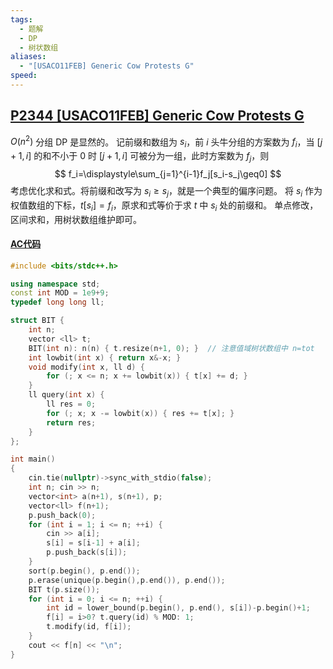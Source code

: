 ```yaml
---
tags:
  - 题解
  - DP
  - 树状数组
aliases:
  - "[USACO11FEB] Generic Cow Protests G"
speed:
---
```

## [P2344 \[USACO11FEB\] Generic Cow Protests G](https://www.luogu.com.cn/problem/P2344)

$O(n^2)$ 分组 DP 是显然的。
记前缀和数组为 $s_i$，前 $i$ 头牛分组的方案数为 $f_i$，当 $[j+1,i]$ 的和不小于 $0$ 时 $[j+1,i]$ 可被分为一组，此时方案数为 $f_j$，则
$$
f_i=\displaystyle\sum_{j=1}^{i-1}f_j[s_i-s_j\geq0]
$$
考虑优化求和式。将前缀和改写为 $s_i\geq s_j$，就是一个典型的偏序问题。
将 $s_i$ 作为权值数组的下标，$t[s_i]=f_i$，原求和式等价于求 $t$ 中 $s_i$ 处的前缀和。
单点修改，区间求和，用树状数组维护即可。

#### [AC代码](https://www.luogu.com.cn/record/201225675)

```cpp
#include <bits/stdc++.h>

using namespace std;
const int MOD = 1e9+9;
typedef long long ll;

struct BIT {
	int n;
    vector <ll> t;
    BIT(int n): n(n) { t.resize(n+1, 0); }  // 注意值域树状数组中 n=tot
    int lowbit(int x) { return x&-x; }
    void modify(int x, ll d) {
        for (; x <= n; x += lowbit(x)) { t[x] += d; }
    }
    ll query(int x) {
        ll res = 0;
        for (; x; x -= lowbit(x)) { res += t[x]; }
        return res;
    }
};

int main()
{
	cin.tie(nullptr)->sync_with_stdio(false);
	int n; cin >> n;
    vector<int> a(n+1), s(n+1), p;
    vector<ll> f(n+1);
    p.push_back(0);
    for (int i = 1; i <= n; ++i) {
        cin >> a[i];
        s[i] = s[i-1] + a[i];
        p.push_back(s[i]);
    }
    sort(p.begin(), p.end());
    p.erase(unique(p.begin(),p.end()), p.end());
    BIT t(p.size());
    for (int i = 0; i <= n; ++i) {
        int id = lower_bound(p.begin(), p.end(), s[i])-p.begin()+1;
        f[i] = i>0? t.query(id) % MOD: 1;
        t.modify(id, f[i]);
    }
    cout << f[n] << "\n";
}
```
